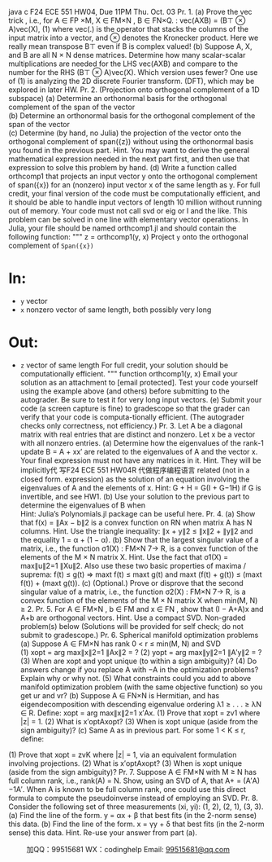 java c
F24 ECE 551
HW04, Due 11PM Thu. Oct. 03
Pr. 1.
(a) Prove the vec trick , i.e., for A ∈ FP ×M, X ∈ FM×N , B ∈ FN×Q. :
vec(AXB) = (B⊤ ⊗ A)vec(X),                                                       (1)
where vec(.) is the operator that stacks the columns of the input matrix into a vector, and ⊗ denotes the Kronecker product. Here we really mean transpose B⊤ even if B is complex valued!
(b) Suppose A, X, and B are all N × N dense matrices. Determine how many scalar-scalar multiplications are needed for the LHS vec(AXB) and compare to the number for the RHS (B⊤ ⊗ A)vec(X). Which version uses fewer?
One use of (1) is analyzing the 2D discrete Fourier transform. (DFT), which may be explored in later HW.
Pr. 2.
(Projection onto orthogonal complement of a 1D subspace)
(a) Determine an orthonormal basis for the orthogonal complement of the span of the vector   
(b) Determine an orthonormal basis for the orthogonal complement of the span of the vector   
(c) Determine (by hand, no Julia) the projection of the vector      onto the orthogonal complement of span({z}) without using the orthonormal basis you found in the previous part.
Hint. You may want to derive the general mathematical expression needed in the next part first, and then use that expression to solve this problem by hand.
(d) Write a function called orthcomp1 that projects an input vector y onto the orthogonal complement of span({x}) for an (nonzero) input vector x of the same length as y.
For full credit, your final version of the code must be computationally efficient, and it should be able to handle input vectors of length 10 million without running out of memory. Your code must not call svd or eig or I and the like. This problem can be solved in one line with elementary vector operations.
In Julia, your file should be named orthcomp1.jl and should contain the following function:
"""
z = orthcomp1(y, x)
Project `y` onto the orthogonal complement of `Span({x})`
# In:
* `y` vector
* `x` nonzero vector of same length, both possibly very long
# Out:
* `z` vector of same length
For full credit, your solution should be computationally efficient.
"""
function orthcomp1(y, x)
Email your solution as an attachment to [email   protected].
Test your code yourself using the example above (and others) before submitting to the autograder. Be sure to test it for very long input vectors.
(e) Submit your code (a screen capture is fine) to gradescope so that the grader can verify that your code is computa-tionally efficient. (The autograder checks only correctness, not efficiency.)
Pr. 3.
Let A be a diagonal matrix with real entries that are distinct and nonzero. Let x be a vector with all nonzero entries.
(a) Determine how the eigenvalues of the rank-1 update B = A + xx′ are related to the eigenvalues of A and the vector x. Your final expression must not have any matrices in it.
Hint. They will be implicitly代 写F24 ECE 551 HW04R
代做程序编程语言 related (not in a closed form. expression) as the solution of an equation involving the eigenvalues of A and the elements of x. Hint: G + H = G(I + G−1H) if G is invertible, and see HW1.
(b) Use your solution to the previous part to determine the eigenvalues of B when   
Hint: Julia’s Polynomials.jl package can be useful here.
Pr. 4.
(a) Show that f(x) = ∥Ax − b∥2 is a convex function on RN when matrix A has N columns.
Hint. Use the triangle inequality: ∥x + y∥2 ≤ ∥x∥2 + ∥y∥2 and the equality 1 = α + (1 − α).
(b) Show that the largest singular value of a matrix, i.e., the function σ1(X) : FM×N 7→ R, is a convex function of the elements of the M × N matrix X. Hint. Use the fact that σ1(X) = max∥u∥2=1 ∥Xu∥2. Also use these two basic properties of maxima / suprema: f(t) ≤ g(t) ⇒ maxt f(t) ≤ maxt g(t) and maxt (f(t) + g(t)) ≤ (maxt f(t)) + (maxt g(t)).
(c) (Optional.) Prove or disprove that the second singular value of a matrix, i.e., the function σ2(X) : FM×N 7→ R, is a convex function of the elements of the M × N matrix X when min(M, N) ≥ 2.
Pr. 5.
For A ∈ FM×N , b ∈ FM and x ∈ FN , show that (I − A+A)x and A+b are orthogonal vectors.
Hint. Use a compact SVD.
Non-graded problem(s) below
(Solutions will be provided for self check; do not submit to gradescope.)
Pr. 6.
Spherical manifold optimization problems
(a) Suppose A ∈ FM×N has rank 0 < r ≤ min(M, N) and SVD   
(1) xopt = arg max∥x∥2=1 ∥Ax∥2 = ?
(2) yopt = arg max∥y∥2=1 ∥A′y∥2 = ?
(3) When are xopt and yopt unique (to within a sign ambiguity)?
(4) Do answers change if you replace A with −A in the optimization problems? Explain why or why not.
(5) What constraints could you add to above manifold optimization problem (with the same objective function) so you get ur and vr?
(b) Suppose A ∈ FN×N is Hermitian, and has eigendecomposition      with descending eigenvalue ordering λ1 ≥ . . . ≥ λN ∈ R. Define: xopt = arg max∥x∥2=1 x′Ax.
(1) Prove that xopt = zv1 where |z| = 1.
(2) What is x′optAxopt?
(3) When is xopt unique (aside from the sign ambiguity)?
(c) Same A as in previous part. For some 1 < K ≤ r, define:

(1) Prove that xopt = zvK where |z| = 1, via an equivalent formulation involving projections.
(2) What is x′optAxopt?
(3) When is xopt unique (aside from the sign ambiguity)?
Pr. 7.
Suppose A ∈ FM×N with M ≥ N has full column rank, i.e., rank(A) = N.
Show, using an SVD of A, that A+ = (A′A)−1A′. When A is known to be full column rank, one could use this direct formula to compute the pseudoinverse instead of employing an SVD.
Pr. 8.
Consider the following set of three measurements (xi, yi): (1, 2), (2, 1), (3, 3).
(a) Find the line of the form. y = αx + β that best fits (in the 2-norm sense) this data.
(b) Find the line of the form. x = γy + δ that best fits (in the 2-norm sense) this data.
Hint. Re-use your answer from part (a).





         
加QQ：99515681  WX：codinghelp  Email: 99515681@qq.com
